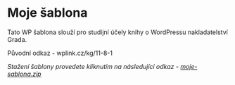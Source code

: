 # Moje šablona

Tato WP šablona slouží pro studijní účely knihy o WordPressu nakladatelství Grada.

Původní odkaz - wplink.cz/kg/11-8-1

*Stažení šablony provedete kliknutím na následující odkaz - [moje-sablona.zip](https://github.com/adam-laita/moje-sablona/releases/latest/download/moje-sablona.zip)*
